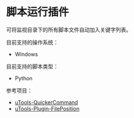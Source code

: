 脚本运行插件
==

可将监视目录下的所有脚本文件自动加入关键字列表。

目前支持的操作系统：
- Windows

目前支持的脚本类型：
- Python

参考项目：
- [uTools-QuickerCommand](https://github.com/fofolee/uTools-QuickerCommand)
- [uTools-Plugin-FilePosition](https://github.com/feinir/uTools-Plugin-FilePosition)
